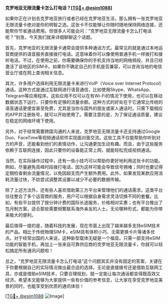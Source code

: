 **克罗地亚无限流量卡怎么打电话？[[TG💪+ @esim1088](https://t.me/s/esim1088)]**

如果你正在计划去克罗地亚旅行或者已经在克罗地亚生活，那么拥有一张克罗地亚无限流量卡绝对是你的明智之选。这张卡不仅能够让你随时随地保持网络连接，还能帮你节省通话费用。但很多人可能会问：“克罗地亚无限流量卡怎么打电话呢？”别急，今天我们就来详细聊聊这个话题。

首先，克罗地亚的无限流量卡通常会提供多种通话方式。最常见的就是通过本地运营商提供的语音服务直接拨打电话。这意味着你可以像使用普通手机一样拨打和接听电话。不过，在使用之前，你需要确保你的手机支持当地的网络频段，并且已经激活了该地区的SIM卡。如果你不确定自己的手机是否兼容，可以咨询当地的电信营业厅或在网上查询相关信息。

其次，许多用户选择利用无限流量卡来进行VoIP（Voice over Internet Protocol）通话。这种方式是通过互联网进行语音通信，比如使用Skype、WhatsApp、Telegram等应用程序。这些应用不仅可以在有Wi-Fi的情况下使用，也可以在移动数据状态下运行，只要你有足够的流量余额。这种方式的好处在于它通常比传统的语音通话更便宜甚至免费，尤其是当你与国外的朋友或家人通话时。只需下载相应的APP并注册账号，就可以开始使用了。需要注意的是，为了保证通话质量，建议在稳定的网络环境下使用。

另外，对于经常需要跨国沟通的人来说，克罗地亚无限流量卡还支持通过Google Duo、FaceTime等视频通话软件实现面对面交流。这些工具不仅能帮助你听到对方的声音，还能看到他们的表情动作，让沟通更加生动有趣。而且，由于这些服务依赖于互联网连接，因此只要你的设备能正常上网，就能轻松完成视频通话。

当然，在实际操作过程中，还有一些小技巧可以帮助你更好地利用这张卡的功能。例如，尽量避免高峰时段拨打电话，因为这样可能会导致信号拥堵；同时也要记得定期检查剩余流量情况，以免因超支而产生额外费用。此外，如果发现某款应用消耗流量过快，不妨尝试调整其设置以减少不必要的数据传输。

除了上述方法外，还有些人喜欢借助第三方平台来管理他们的通话需求。这类平台往往整合了多个运营商的服务，用户可以根据自身需求灵活切换不同的套餐。比如，有些平台提供了按分钟计费的国际长途服务，价格相对实惠；也有平台推出了包月制方案，适合那些需要频繁联系海外亲友的人士。无论哪种形式，都能为你带来极大的便利。

最后值得一提的是，随着科技的发展，现在市面上出现了越来越多支持eSIM技术的产品。相比于传统物理SIM卡，eSIM具有体积小巧、无需更换卡片等诸多优点。对于经常出国的人来说，这种新型载体无疑是一个福音。只需一部支持eSIM功能的智能手机，再加上一张来自可靠供应商的克罗地亚无限流量卡，你就可以轻松搞定所有通讯问题啦！

总之，“克罗地亚无限流量卡怎么打电话”这个问题其实并没有固定的答案，关键在于你要根据自己的实际情况做出最合适的选择。无论是直接拨号还是借助互联网工具，亦或是借助eSIM技术，只要合理规划，就一定能让每次通话都变得既高效又经济。希望本文能够为大家提供一些有价值的参考信息，让大家在享受克罗地亚美景的同时，也能享受到优质的通讯体验！

[[TG💪+ @esim1088](https://t.me/s/esim1088) ![Image](https://i.postimg.cc/4NQfJmqS/Snipaste-2025-05-13-00-14-12.png)]